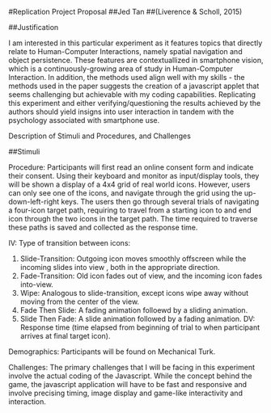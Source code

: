 #Replication Project Proposal
##Jed Tan
##(Liverence & Scholl, 2015)

##Justification

I am interested in this particular experiment as it features topics that directly relate to Human-Computer Interactions, namely spatial navigation and object persistence. These features are contextuallized in smartphone vision, which is a continuously-growing area of study in Human-Computer Interaction. In addition, the methods used align well with my skills - the methods used in the paper suggests the creation of a javascript applet that seems challenging but achievable with my coding capabilities. Replicating this experiment and either verifying/questioning the results achieved by the authors should yield insigns into user interaction in tandem with the psychology associated with smartphone use.

Description of Stimuli and Procedures, and Challenges

##Stimuli

Procedure:
Participants will first read an online consent form and indicate their consent. Using their keyboard and monitor as input/display tools, they will be shown a display of a 4x4 grid of real world icons. However, users can only see one of the icons, and navigate through the grid using the up-down-left-right keys. The users then go through several trials of navigating a four-icon target path, requiring to travel from a starting icon to and end icon through the two icons in the target path. The time required to traverse these paths is saved and collected as the response time.  

IV: Type of transition between icons:
1. Slide-Transition: Outgoing icon moves smoothly offscreen while the incoming slides into view , both in the appropriate direction.
2. Fade-Transition: Old icon fades out of view, and the incoming icon fades into-view.
3. Wipe: Analogous to slide-transition, except icons wipe away without moving from the center of the view.
4. Fade Then Slide: A fading animation folloewd by a sliding animation.
5. Slide Then Fade: A slide animation followed by a fading animation.
DV: Response time (time elapsed from beginning of trial to when participant arrives at final target icon).

Demographics: Participants will be found on Mechanical Turk.

Challenges: The primary challenges that I will be facing in this experiment involve the actual coding of the Javascript. While the concept behind the game, the javascript application will have to be fast and responsive and involve precising timing, image display and game-like interactivity and interaction. 

